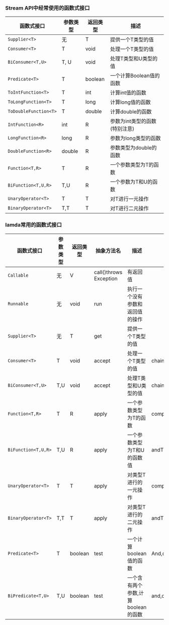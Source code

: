 ### Stream API中经常使用的函数式接口  

函数式接口|参数类型|返回类型|描述  
---|---|---|---  
`Supplier<T>`|无|T|提供一个T类型的值  
`Consumer<T>` | T |void |处理一个T类型的值  
`BiConsumer<T,U>` | T, U | void|处理T类型和U类型的值  
`Predicate<T>`|T|boolean|一个计算Boolean值的函数  
`ToIntFunction<T>`|T |int |计算int值的函数  
`ToLongFunction<T>`|T|long|计算long值的函数  
`ToDoubleFunction<T>`|T|double|计算double的函数  
`IntFunction<R>`|int|R|参数为int类型的函数(特别注意)  
`LongFunction<R>`|long|R|参数为long类型的函数  
`DoubleFunction<R>`|double|R|参数类型为double的函数  
`Function<T,R>`|T|R|一个参数类型为T的函数  
`BiFunction<T,U,R>`|T,U|R|一个参数为T和U的函数  
`UnaryOperator<T>`|T|T|对T进行一元操作  
`BinaryOperator<T>`|T,T|T|对T进行二元操作  

###  lamda常用的函数式接口  

函数式接口|参数类型|返回类型|抽象方法名|描述|其他方法  
---|---|---|---|---|---  
`Callable`|无|V|call()throws Exception|有返回值
`Runnable`|无|void|run|执行一个没有参数和返回值的操作|  
`Supplier<T>`|无|T|get|提供一个T类型的值|  
`Consumer<T>`|T|void|accept|处理一个T类型的值|chain  
`BiConsumer<T,U>`|T,U|void|accept|处理T类型和U类型的值|chain  
`Function<T,R>`|T|R|apply|一个参数类型为T的函数|compose,andThen,identity  
`BiFunction<T,U,R>`|T,U|R|apply|一个参数类型为T和U的函数值|andThen  
`UnaryOperator<T>`|T|T|apply|对类型T进行的一元操作|compose,andThen,identity  
`BinaryOperator<T>`|T,T|T|apply|对类型T进行的二元操作|andThen  
`Predicate<T>`|T|boolean|test|一个计算boolean值的函数|And,or,negate,isEqual  
`BiPredicate<T,U>`|T,U|boolean|test|一个含有两个参数,计算boolean的函数|and,or,negate  



